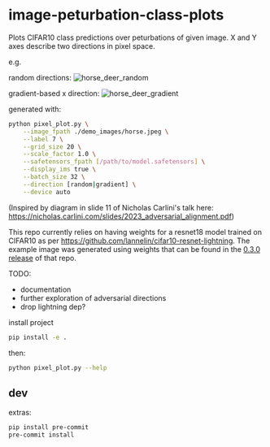 # image-peturbation-class-plots

Plots CIFAR10 class predictions over peturbations of given image. X and Y axes describe two directions in pixel space.

e.g.

random directions:
![horse_deer_random](https://github.com/lannelin/image-peturbation-class-plots/assets/26149456/90a4090a-b7a0-4569-b58d-97d91d6326a3)


gradient-based x direction:
![horse_deer_gradient](https://github.com/lannelin/image-peturbation-class-plots/assets/26149456/0e63aa8e-a2dc-4d78-b79a-29d13c0ec838)




generated with:
```bash
python pixel_plot.py \
    --image_fpath ./demo_images/horse.jpeg \
    --label 7 \
    --grid_size 20 \
    --scale_factor 1.0 \
    --safetensors_fpath [/path/to/model.safetensors] \
    --display_ims true \
    --batch_size 32 \
    --direction [random|gradient] \
    --device auto
```

(Inspired by diagram in slide 11 of Nicholas Carlini's talk here: https://nicholas.carlini.com/slides/2023_adversarial_alignment.pdf)


This repo currently relies on having weights for a resnet18 model trained on CIFAR10 as per https://github.com/lannelin/cifar10-resnet-lightning. The example image was generated using weights that can be found in the [0.3.0 release](https://github.com/lannelin/cifar10-resnet-lightning/releases/tag/v0.3.0) of that repo.



TODO:

- documentation
- further exploration of adversarial directions
- drop lightning dep?

install project

```bash
pip install -e .
```

then:

```bash
python pixel_plot.py --help
```

## dev

extras:
```bash
pip install pre-commit
pre-commit install
```
